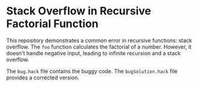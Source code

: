 # Stack Overflow in Recursive Factorial Function

This repository demonstrates a common error in recursive functions: stack overflow.  The `foo` function calculates the factorial of a number. However, it doesn't handle negative input, leading to infinite recursion and a stack overflow.

The `bug.hack` file contains the buggy code.  The `bugSolution.hack` file provides a corrected version.